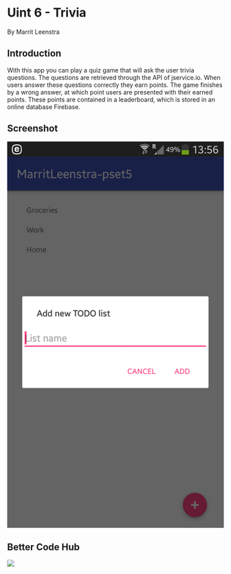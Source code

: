 # Uint 6 - Trivia
By Marrit Leenstra

## Introduction
With this app you can play a quiz game that will ask the user trivia questions. The questions are retrieved through the API of jservice.io. 
When users answer these questions correctly they earn points. The game finishes by a wrong answer, at which point users are presented 
with their earned points. These points are contained in a leaderboard, which is stored in an online database Firebase.

## Screenshot
![ScreenShot](https://github.com/MarritL/MarritLeenstra-pset5/blob/master/doc/Screenshot.png)

## Better Code Hub
<img src='https://bettercodehub.com/edge/badge/MarritL/Trivia2?branch=master'>
